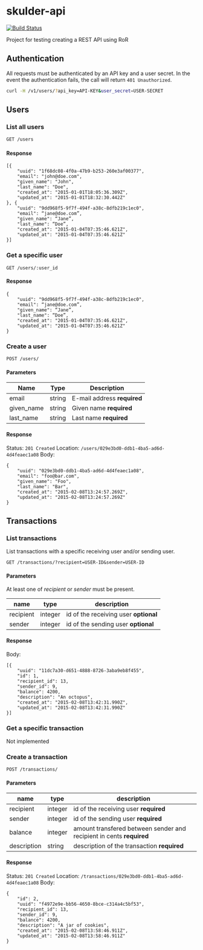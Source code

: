 skulder-api
===========
[![Build Status](https://travis-ci.org/gish/skulder-api.svg)](https://travis-ci.org/gish/skulder-api)

Project for testing creating a REST API using RoR

## Authentication
All requests must be authenticated by an API key and a user secret. In the event the authentication fails, the call will return `401 Unauthorized`.

```bash
curl -H /v1/users/?api_key=API-KEY&user_secret=USER-SECRET
```

## Users
### List all users
```bash
GET /users
```

#### Response
```
[{
    "uuid": "1f68dc08-4f0a-47b9-b253-260e3af00377",
    "email": "john@doe.com",
    "given_name": "John",
    "last_name": "Doe",
    "created_at": "2015-01-01T18:05:36.309Z",
    "updated_at": "2015-01-01T18:32:30.442Z"
}, {
    "uuid": "9dd968f5-9f7f-494f-a38c-8dfb219c1ec0",
    "email": “jane@doe.com”,
    "given_name": “Jane”,
    "last_name": “Doe”,
    "created_at": "2015-01-04T07:35:46.621Z",
    "updated_at": "2015-01-04T07:35:46.621Z"
}]
```

### Get a specific user
```
GET /users/:user_id
```

#### Response
```
{
    "uuid": "9dd968f5-9f7f-494f-a38c-8dfb219c1ec0",
    "email": “jane@doe.com”,
    "given_name": “Jane”,
    "last_name": “Doe”,
    "created_at": "2015-01-04T07:35:46.621Z",
    "updated_at": "2015-01-04T07:35:46.621Z"
}
```

### Create a user
```
POST /users/
```

#### Parameters
Name | Type | Description
---- | ---- | -----------
email | string | E-mail address **required**
given_name | string | Given name **required**
last_name | string | Last name **required**

#### Response
Status: `201 Created`
Location: `/users/029e3bd0-ddb1-4ba5-ad6d-4d4feaec1a08`
Body:
```
{
    "uuid": "029e3bd0-ddb1-4ba5-ad6d-4d4feaec1a08",
    "email": "foo@bar.com",
    "given_name": "Foo",
    "last_name": "Bar",
    "created_at": "2015-02-08T13:24:57.269Z",
    "updated_at": "2015-02-08T13:24:57.269Z"
}
```

## Transactions

### List transactions
List transactions with a specific receiving user and/or sending user.

```
GET /transactions/?recipient=USER-ID&sender=USER-ID
```
#### Parameters
At least one of *recipient* or *sender* must be present.

name | type | description
-------|-------|--------------
recipient | integer | id of the receiving user **optional**
sender | integer | id of the sending user **optional**


#### Response
Body:
```
[{
    "uuid": "11dc7a30-d651-4888-8726-3aba9eb8f455",
    "id": 1,
    "recipient_id": 13,
    "sender_id": 9,
    "balance": 4200,
    "description": "An octopus",
    "created_at": "2015-02-08T13:42:31.990Z",
    "updated_at": "2015-02-08T13:42:31.990Z"
}]
```

### Get a specific transaction
Not implemented

### Create a transaction
```
POST /transactions/
```

#### Parameters
name | type | description
-------|-------|--------------
recipient | integer | id of the receiving user **required**
sender | integer | id of the sending user **required**
balance | integer | amount transfered between sender and recipient in cents **required**
description | string | description of the transaction **required**

#### Response
Status: `201 Created`
Location: `/transactions/029e3bd0-ddb1-4ba5-ad6d-4d4feaec1a08`
Body:
```
{
    "id": 2,
    "uuid": "f4972e9e-bb56-4650-8bce-c314a4c5bf53",
    "recipient_id": 13,
    "sender_id": 9,
    "balance": 4200,
    "description": "A jar of cookies",
    "created_at": "2015-02-08T13:58:46.911Z",
    "updated_at": "2015-02-08T13:58:46.911Z"
}
```
